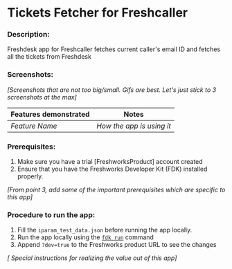 # Tickets Fetcher for Freshcaller

### Description:

Freshdesk app for Freshcaller fetches current caller's email ID and fetches all the tickets from Freshdesk

### Screenshots:

_[Screenshots that are not too big/small. Gifs are best. Let's just stick to 3 screenshots at the max]_

Features demonstrated | Notes
-------------------- | ------
 _Feature Name_ | _How the app is using it_

### Prerequisites:
1. Make sure you have a trial [FreshworksProduct] account created
2. Ensure that you have the Freshworks Developer Kit (FDK) installed properly.

_[From point 3, add some of the important prerequisites which are specific to this app]_

### Procedure to run the app:
1. Fill the `iparam_test_data.json` before running the app locally.
2. Run the app locally using the [`fdk run`](https://developers.freshchat.com/v2/docs/freshworks-cli/#run) command
3. Append `?dev=true` to the Freshworks product URL to see the changes

_[ Special instructions for realizing the value out of this app]_

